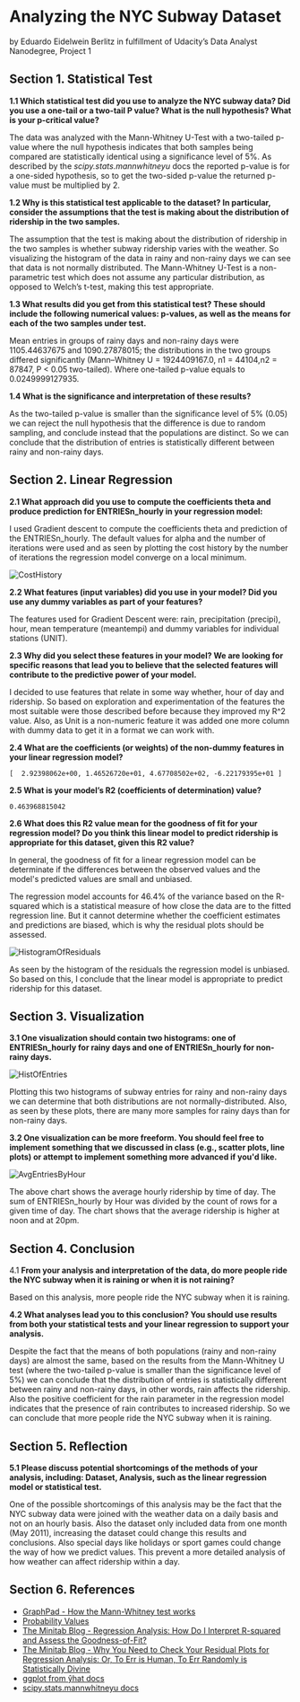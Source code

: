 # Analyzing the NYC Subway Dataset

by Eduardo Eidelwein Berlitz in fulfillment of Udacity’s Data Analyst Nanodegree, Project 1

## Section 1. Statistical Test

**1.1 Which statistical test did you use to analyze the NYC subway data? Did you use a one-tail or a two-tail P value? What is the null hypothesis? What is your p-critical value?**

The data was analyzed with the Mann-Whitney U-Test with a two-tailed p-value where the null hypothesis indicates that both samples being compared are statistically identical using a significance level of 5%.
As described by the *scipy.stats.mannwhitneyu* docs the reported p-value is for a one-sided hypothesis, so to get the two-sided p-value the returned p-value must be multiplied by 2.

**1.2 Why is this statistical test applicable to the dataset? In particular, consider the assumptions that the test is making about the distribution of ridership in the two samples.**

The assumption that the test is making about the distribution of ridership in the two samples is whether subway ridership varies with the weather. So visualizing the histogram of the data in rainy and non-rainy days we can see that data is not normally distributed. The Mann-Whitney U-Test is a non-parametric test which does not assume any particular distribution, as opposed to Welch’s t-test, making this test appropriate.

**1.3 What results did you get from this statistical test? These should include the following numerical values: p-values, as well as the means for each of the two samples under test.**

Mean entries in groups of rainy days and non-rainy days were 1105.44637675 and 1090.27878015; the distributions in the two groups differed significantly (Mann–Whitney U = 1924409167.0, n1 = 44104,n2 = 87847, P < 0.05 two-tailed). Where one-tailed p-value equals to 0.0249999127935.

**1.4 What is the significance and interpretation of these results?**

As the two-tailed p-value is smaller than the significance level of 5% (0.05) we can reject the null hypothesis that the difference is due to random sampling, and conclude instead that the populations are distinct. So we can conclude that the distribution of entries is statistically different between rainy and non-rainy days.

## Section 2. Linear Regression

**2.1 What approach did you use to compute the coefficients theta and produce prediction for ENTRIESn_hourly in your regression model:**

I used Gradient descent to compute the coefficients theta and prediction of the ENTRIESn_hourly. The default values for alpha and the number of iterations were used and as seen by plotting the cost history by the number of iterations the regression model converge on a local minimum.

![CostHistory](https://raw.githubusercontent.com/eberlitz/data-analyst-nanodegree/master/pj1/img/CostHistory.png)

**2.2 What features (input variables) did you use in your model? Did you use any dummy variables as part of your features?**

The features used for Gradient Descent were: rain, precipitation (precipi), hour, mean temperature (meantempi) and dummy variables for individual stations (UNIT).

**2.3 Why did you select these features in your model? We are looking for specific reasons that lead you to believe that the selected features will contribute to the predictive power of your model.**

I decided to use features that relate in some way whether, hour of day and ridership. So based on exploration and experimentation of the features the most suitable were those described before because they improved my R^2 value. Also, as Unit is a non-numeric feature it was added one more column with dummy data to get it in a format we can work with.

**2.4 What are the coefficients (or weights) of the non-dummy features in your linear regression model?**

`[  2.92398062e+00, 1.46526720e+01, 4.67708502e+02, -6.22179395e+01 ]`

**2.5 What is your model’s R2 (coefficients of determination) value?**

`0.463968815042`

**2.6 What does this R2 value mean for the goodness of fit for your regression model? Do you think this linear model to predict ridership is appropriate for this dataset, given this R2  value?**

In general, the goodness of fit for a linear regression model can be determinate if the differences between the observed values and the model's predicted values are small and unbiased.

The regression model accounts for 46.4% of the variance based on the R-squared which is a statistical measure of how close the data are to the fitted regression line. But it cannot determine whether the coefficient estimates and predictions are biased, which is why the residual plots should be assessed.

![HistogramOfResiduals](https://raw.githubusercontent.com/eberlitz/data-analyst-nanodegree/master/pj1/img/HistogramOfResiduals.png)

As seen by the histogram of the residuals the regression model is unbiased. So based on this, I conclude that the linear model is appropriate to predict ridership for this dataset.

## Section 3. Visualization

**3.1 One visualization should contain two histograms: one of  ENTRIESn_hourly for rainy days and one of ENTRIESn_hourly for non-rainy days.**

![HistOfEntries](https://raw.githubusercontent.com/eberlitz/data-analyst-nanodegree/master/pj1/img/HistOfEntries.png)

Plotting this two histograms of subway entries for rainy and non-rainy days we can determine that both distributions are not normally-distributed. Also, as seen by these plots, there are many more samples for rainy days than for non-rainy days.

**3.2 One visualization can be more freeform. You should feel free to implement something that we discussed in class (e.g., scatter plots, line plots) or attempt to implement something more advanced if you'd like.**

![AvgEntriesByHour](https://raw.githubusercontent.com/eberlitz/data-analyst-nanodegree/master/pj1/img/AvgEntriesByHour.png)

The above chart shows the average hourly ridership by time of day. The sum of ENTRIESn_hourly by Hour was divided by the count of rows for a given time of day. The chart shows that the average ridership is higher at noon and at 20pm.

## Section 4. Conclusion

4.1 **From your analysis and interpretation of the data, do more people ride the NYC subway when it is raining or when it is not raining?**

Based on this analysis, more people ride the NYC subway when it is raining.

**4.2 What analyses lead you to this conclusion? You should use results from both your statistical tests and your linear regression to support your analysis.**

Despite the fact that the means of both populations (rainy and non-rainy days) are almost the same, based on the results from the Mann-Whitney U test (where the two-tailed p-value is smaller than the significance level of 5%) we can conclude that the distribution of entries is statistically different between rainy and non-rainy days, in other words, rain affects the ridership. 
Also the positive coefficient for the rain parameter in the regression model indicates that the presence of rain contributes to increased ridership. So we can conclude that more people ride the NYC subway when it is raining.

## Section 5. Reflection

**5.1 Please discuss potential shortcomings of the methods of your analysis, including: Dataset, Analysis, such as the linear regression model or statistical test.**

One of the possible shortcomings of this analysis may be the fact that the NYC subway data were joined with the weather data on a daily basis and not on an hourly basis. Also the dataset only included data from one month (May 2011), increasing the dataset could change this results and conclusions. Also special days like holidays or sport games could change the way of how we predict values. This prevent a more detailed analysis of how weather can affect ridership within a day.

## Section 6. References

- [GraphPad - How the Mann-Whitney test works](http://www.graphpad.com/guides/prism/6/statistics/index.htm?how_the_mann-whitney_test_works.htm)
- [Probability Values](https://people.richland.edu/james/lecture/m170/ch09-pvl.html)
- [The Minitab Blog - Regression Analysis: How Do I Interpret R-squared and Assess the Goodness-of-Fit?](http://blog.minitab.com/blog/adventures-in-statistics/regression-analysis-how-do-i-interpret-r-squared-and-assess-the-goodness-of-fit)
- [The Minitab Blog - Why You Need to Check Your Residual Plots for Regression Analysis: Or, To Err is Human, To Err Randomly is Statistically Divine](http://blog.minitab.com/blog/adventures-in-statistics/why-you-need-to-check-your-residual-plots-for-regression-analysis)
- [ggplot from ŷhat docs](http://ggplot.yhathq.com/docs/index.html)
- [scipy.stats.mannwhitneyu docs](http://docs.scipy.org/doc/scipy/reference/generated/scipy.stats.mannwhitneyu.html)
